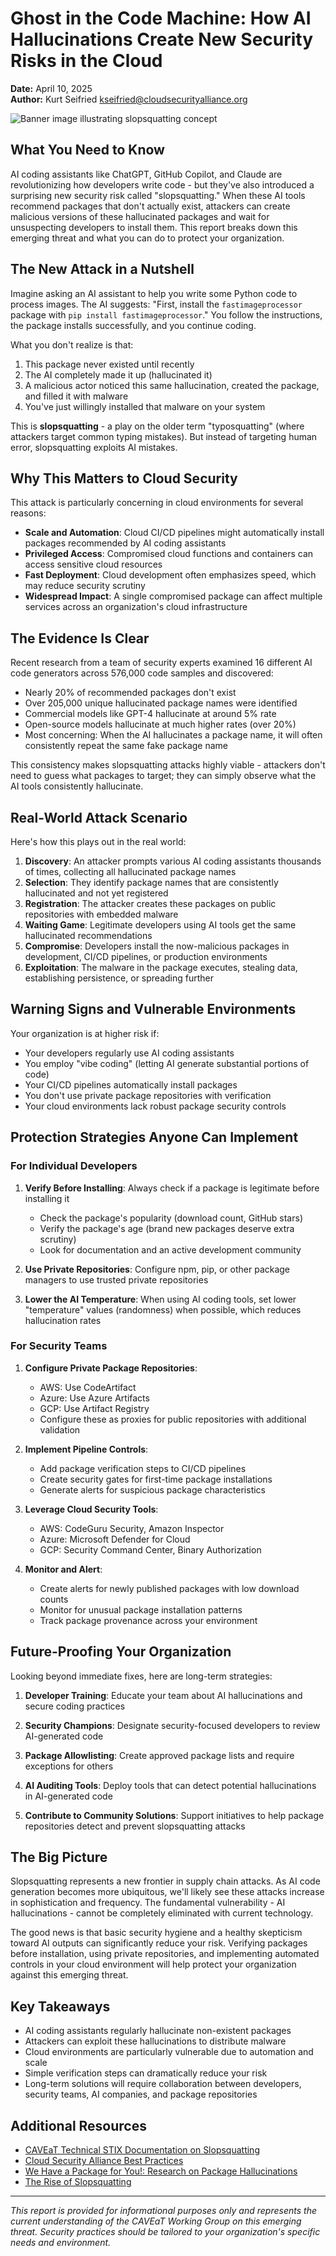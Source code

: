 # Ghost in the Code Machine: How AI Hallucinations Create New Security Risks in the Cloud

**Date:** April 10, 2025  
**Author:** Kurt Seifried kseifried@cloudsecurityalliance.org

![Banner image illustrating slopsquatting concept](https://placeholder.image/slopsquatting-concept)

## What You Need to Know

AI coding assistants like ChatGPT, GitHub Copilot, and Claude are revolutionizing how developers write code - but they've also introduced a surprising new security risk called "slopsquatting." When these AI tools recommend packages that don't actually exist, attackers can create malicious versions of these hallucinated packages and wait for unsuspecting developers to install them. This report breaks down this emerging threat and what you can do to protect your organization.

## The New Attack in a Nutshell

Imagine asking an AI assistant to help you write some Python code to process images. The AI suggests: "First, install the `fastimageprocessor` package with `pip install fastimageprocessor`." You follow the instructions, the package installs successfully, and you continue coding. 

What you don't realize is that:
1. This package never existed until recently
2. The AI completely made it up (hallucinated it)
3. A malicious actor noticed this same hallucination, created the package, and filled it with malware
4. You've just willingly installed that malware on your system

This is **slopsquatting** - a play on the older term "typosquatting" (where attackers target common typing mistakes). But instead of targeting human error, slopsquatting exploits AI mistakes.

## Why This Matters to Cloud Security

This attack is particularly concerning in cloud environments for several reasons:

- **Scale and Automation**: Cloud CI/CD pipelines might automatically install packages recommended by AI coding assistants
- **Privileged Access**: Compromised cloud functions and containers can access sensitive cloud resources
- **Fast Deployment**: Cloud development often emphasizes speed, which may reduce security scrutiny
- **Widespread Impact**: A single compromised package can affect multiple services across an organization's cloud infrastructure

## The Evidence Is Clear

Recent research from a team of security experts examined 16 different AI code generators across 576,000 code samples and discovered:

- Nearly 20% of recommended packages don't exist
- Over 205,000 unique hallucinated package names were identified
- Commercial models like GPT-4 hallucinate at around 5% rate
- Open-source models hallucinate at much higher rates (over 20%)
- Most concerning: When the AI hallucinates a package name, it will often consistently repeat the same fake package name 

This consistency makes slopsquatting attacks highly viable - attackers don't need to guess what packages to target; they can simply observe what the AI tools consistently hallucinate.

## Real-World Attack Scenario

Here's how this plays out in the real world:

1. **Discovery**: An attacker prompts various AI coding assistants thousands of times, collecting all hallucinated package names
2. **Selection**: They identify package names that are consistently hallucinated and not yet registered
3. **Registration**: The attacker creates these packages on public repositories with embedded malware
4. **Waiting Game**: Legitimate developers using AI tools get the same hallucinated recommendations
5. **Compromise**: Developers install the now-malicious packages in development, CI/CD pipelines, or production environments
6. **Exploitation**: The malware in the package executes, stealing data, establishing persistence, or spreading further

## Warning Signs and Vulnerable Environments

Your organization is at higher risk if:

- Your developers regularly use AI coding assistants
- You employ "vibe coding" (letting AI generate substantial portions of code)
- Your CI/CD pipelines automatically install packages
- You don't use private package repositories with verification
- Your cloud environments lack robust package security controls

## Protection Strategies Anyone Can Implement

### For Individual Developers

1. **Verify Before Installing**: Always check if a package is legitimate before installing it
   - Check the package's popularity (download count, GitHub stars)
   - Verify the package's age (brand new packages deserve extra scrutiny)
   - Look for documentation and an active development community

2. **Use Private Repositories**: Configure npm, pip, or other package managers to use trusted private repositories

3. **Lower the AI Temperature**: When using AI coding tools, set lower "temperature" values (randomness) when possible, which reduces hallucination rates

### For Security Teams

1. **Configure Private Package Repositories**:
   - AWS: Use CodeArtifact
   - Azure: Use Azure Artifacts
   - GCP: Use Artifact Registry
   - Configure these as proxies for public repositories with additional validation

2. **Implement Pipeline Controls**:
   - Add package verification steps to CI/CD pipelines
   - Create security gates for first-time package installations
   - Generate alerts for suspicious package characteristics

3. **Leverage Cloud Security Tools**:
   - AWS: CodeGuru Security, Amazon Inspector
   - Azure: Microsoft Defender for Cloud
   - GCP: Security Command Center, Binary Authorization

4. **Monitor and Alert**:
   - Create alerts for newly published packages with low download counts
   - Monitor for unusual package installation patterns
   - Track package provenance across your environment

## Future-Proofing Your Organization

Looking beyond immediate fixes, here are long-term strategies:

1. **Developer Training**: Educate your team about AI hallucinations and secure coding practices

2. **Security Champions**: Designate security-focused developers to review AI-generated code

3. **Package Allowlisting**: Create approved package lists and require exceptions for others

4. **AI Auditing Tools**: Deploy tools that can detect potential hallucinations in AI-generated code

5. **Contribute to Community Solutions**: Support initiatives to help package repositories detect and prevent slopsquatting attacks

## The Big Picture

Slopsquatting represents a new frontier in supply chain attacks. As AI code generation becomes more ubiquitous, we'll likely see these attacks increase in sophistication and frequency. The fundamental vulnerability - AI hallucinations - cannot be completely eliminated with current technology.

The good news is that basic security hygiene and a healthy skepticism toward AI outputs can significantly reduce your risk. Verifying packages before installation, using private repositories, and implementing automated controls in your cloud environment will help protect your organization against this emerging threat.

## Key Takeaways

- AI coding assistants regularly hallucinate non-existent packages
- Attackers can exploit these hallucinations to distribute malware
- Cloud environments are particularly vulnerable due to automation and scale
- Simple verification steps can dramatically reduce your risk
- Long-term solutions will require collaboration between developers, security teams, AI companies, and package repositories

## Additional Resources

- [CAVEaT Technical STIX Documentation on Slopsquatting](link-to-technical-report)
- [Cloud Security Alliance Best Practices](https://cloudsecurityalliance.org)
- [We Have a Package for You!: Research on Package Hallucinations](https://arxiv.org/abs/2406.10279)
- [The Rise of Slopsquatting](https://socket.dev/blog/slopsquatting-how-ai-hallucinations-are-fueling-a-new-class-of-supply-chain-attacks)

---

*This report is provided for informational purposes only and represents the current understanding of the CAVEaT Working Group on this emerging threat. Security practices should be tailored to your organization's specific needs and environment.*
